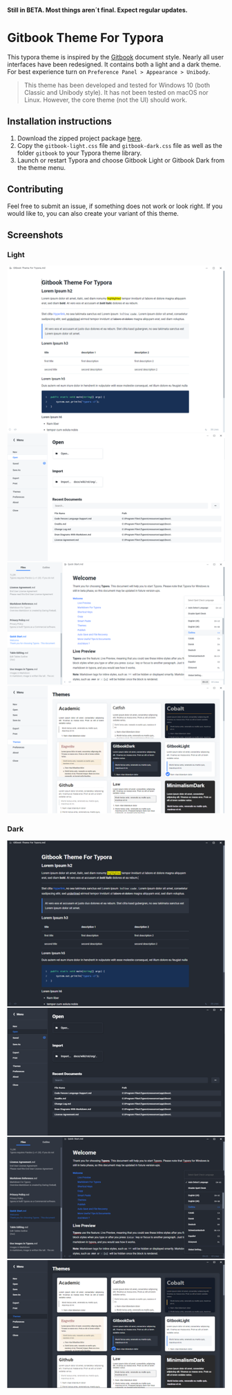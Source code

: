**Still in BETA. Most things aren´t final. Expect regular updates.**

# Gitbook Theme For Typora
This typora theme is inspired by the [Gitbook](https://www.gitbook.com) document style. Nearly all user interfaces have been redesigned. It contains both a light and a dark theme. For best experience turn on `Preference Panel > Appearance > Unibody`.

> This theme has been developed and tested for Windows 10 (both Classic and Unibody style). It has not been tested on macOS nor Linux. However, the core theme (not the UI) should work.
## Installation instructions
1. Download the zipped project package [here](https://github.com/Henning16/typora-gitbook-theme/releases).
2. Copy the `gitbook-light.css` file and `gitbook-dark.css` file as well as the folder `gitbook` to your Typora theme library.
3. Launch or restart Typora and choose Gitbook Light or Gitbook Dark from the theme menu.

## Contributing
Feel free to submit an issue, if something does not work or look right. If you would like to, you can also create your variant of this theme. 

## Screenshots

### Light
![img](gitbooklight_main.png)
![img](gitbooklight_megamenu.png)
![img](gitbooklight_ui.png)
![img](gitbooklight_themes.png)

### Dark
![img](gitbookdark_main.png)
![img](gitbookdark_megamenu.png)
![img](gitbookdark_ui.png)
![img](gitbookdark_themes.png)
